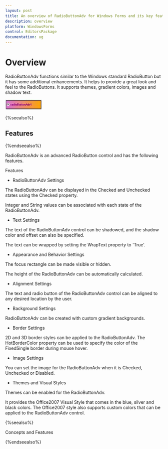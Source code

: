 ```yaml
---
layout: post
title: An overview of RadioButtonAdv for Windows Forms and its key features like appearance with theme support and image setting
description: overview
platform: WindowsForms
control: EditorsPackage
documentation: ug
---
```


# Overview

RadioButtonAdv functions similar to the Windows standard RadioButton but it has some additional enhancements. It helps to provide a great look and feel to the RadioButtons. It supports themes, gradient colors, images and shadow text.

![](Overview_images/Overview_img628.jpeg) 

{%seealso%}

## Features

{%endseealso%}

RadioButtonAdv is an advanced RadioButton control and has the following features.

Features

* RadioButtonAdv Settings

The RadioButtonAdv can be displayed in the Checked and Unchecked states using the Checked property.

Integer and String values can be associated with each state of the RadioButtonAdv.

* Text Settings

The text of the RadioButtonAdv control can be shadowed, and the shadow color and offset can also be specified.

The text can be wrapped by setting the WrapText property to 'True'.

* Appearance and Behavior Settings

The focus rectangle can be made visible or hidden.

The height of the RadioButtonAdv can be automatically calculated.

* Alignment Settings

The text and radio button of the RadioButtonAdv control can be aligned to any desired location by the user.

* Background Settings

RadioButtonAdv can be created with custom gradient backgrounds.

* Border Settings

2D and 3D border styles can be applied to the RadioButtonAdv. The HotBorderColor property can be used to specify the color of the FixedSingle border during mouse hover.

* Image Settings

You can set the image for the RadioButtonAdv when it is Checked, Unchecked or Disabled.

* Themes and Visual Styles

Themes can be enabled for the RadioButtonAdv. 

It provides the Office2007 Visual Style that comes in the blue, silver and black colors. The Office2007 style also supports custom colors that can be applied to the RadioButtonAdv control.

{%seealso%}

Concepts and Features

{%endseealso%}